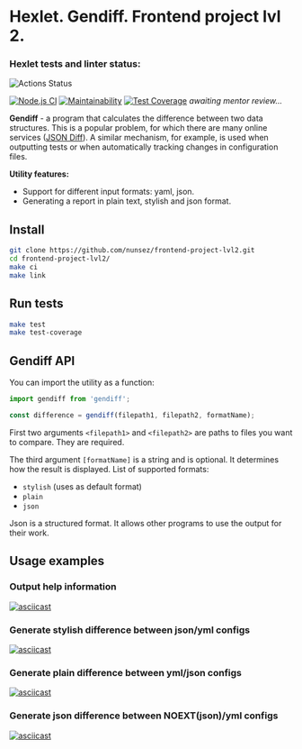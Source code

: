 # Hexlet. Gendiff. Frontend project lvl 2.

### Hexlet tests and linter status:
![Actions Status](/workflows/hexlet-check/badge.svg)

[![Node.js CI](https://github.com/nunsez/frontend-project-lvl2/workflows/Node.js%20CI/badge.svg)](https://github.com/nunsez/frontend-project-lvl2/actions?query=workflow%3A%22Node.js+CI%22)
[![Maintainability](https://api.codeclimate.com/v1/badges/e4451e5ff95f4cefe9bd/maintainability)](https://codeclimate.com/github/nunsez/frontend-project-lvl2/maintainability)
[![Test Coverage](https://api.codeclimate.com/v1/badges/e4451e5ff95f4cefe9bd/test_coverage)](https://codeclimate.com/github/nunsez/frontend-project-lvl2/test_coverage)
_awaiting mentor review..._

**Gendiff** - a program that calculates the difference between two data structures. This is a popular problem, for which there are many online services ([JSON Diff](http://www.jsondiff.com/)). A similar mechanism, for example, is used when outputting tests or when automatically tracking changes in configuration files.

**Utility features:**

- Support for different input formats: yaml, json.
- Generating a report in plain text, stylish and json format.

## Install

```sh
git clone https://github.com/nunsez/frontend-project-lvl2.git
cd frontend-project-lvl2/
make ci
make link
```

## Run tests
```sh
make test
make test-coverage
```

## Gendiff API
You can import the utility as a function:
```javascript
import gendiff from 'gendiff';

const difference = gendiff(filepath1, filepath2, formatName);
```
First two arguments ```<filepath1>``` and ```<filepath2>``` are paths to files you want to compare. They are required.

The third argument ```[formatName]``` is a string and is optional. It determines how the result is displayed. List of supported formats:

* ```stylish``` (uses as default format)
* ```plain```
* ```json```

Json is a structured format. It allows other programs to use the output for their work.

## Usage examples

### Output help information
[![asciicast](https://asciinema.org/a/380488.svg)](https://asciinema.org/a/380488)

### Generate stylish difference between json/yml configs
[![asciicast](https://asciinema.org/a/380489.svg)](https://asciinema.org/a/380489)

### Generate plain difference between yml/json configs
[![asciicast](https://asciinema.org/a/380491.svg)](https://asciinema.org/a/380491)

### Generate json difference between NOEXT(json)/yml configs
[![asciicast](https://asciinema.org/a/380493.svg)](https://asciinema.org/a/380493)
